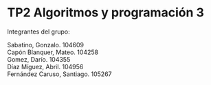 # TP2 Algoritmos y programación 3

Integrantes del grupo:

Sabatino, Gonzalo. 104609\
Capón Blanquer, Mateo. 104258\
Gomez, Darío. 104355\
Díaz Míguez, Abril. 104956\
Fernández Caruso, Santiago. 105267